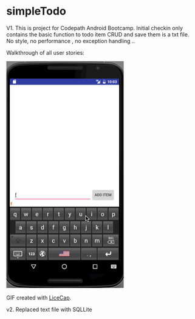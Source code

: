 # simpleTodo

V1. This is project for Codepath Android Bootcamp. Initial checkin only contains the basic function to todo item CRUD and save them is a txt file. No style, no performance , no exception handling ..

Walkthrough of all user stories:

![Video Walkthrough](https://raw.githubusercontent.com/johnliucn925/simpleTodo/master/simpleTodoV1.gif)

GIF created with [LiceCap](http://www.cockos.com/licecap/).

v2. Replaced text file with SQLLite
